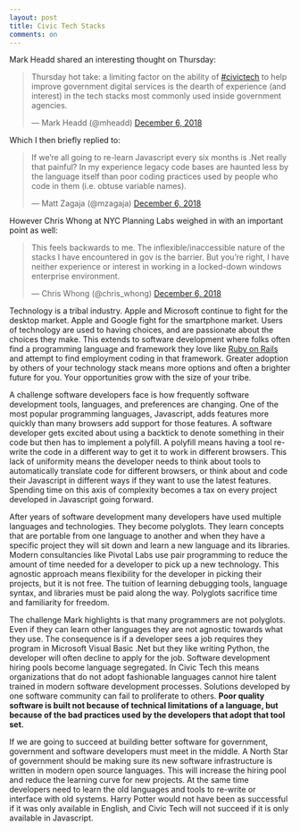 ```yaml
---
layout: post
title: Civic Tech Stacks
comments: on
---
```

Mark Headd shared an interesting thought on Thursday:
<blockquote class="twitter-tweet"><p lang="en" dir="ltr">Thursday hot take: a limiting factor on the ability of <a href="https://twitter.com/hashtag/civictech?src=hash&amp;ref_src=twsrc%5Etfw">#civictech</a> to help improve government digital services is the dearth of experience (and interest) in the tech stacks most commonly used inside government agencies.</p>&mdash; Mark Headd (@mheadd) <a href="https://twitter.com/mheadd/status/1070695685543157762?ref_src=twsrc%5Etfw">December 6, 2018</a></blockquote> <script async src="https://platform.twitter.com/widgets.js" charset="utf-8"></script>

Which I then briefly replied to:
<blockquote class="twitter-tweet"><p lang="en" dir="ltr">If we’re all going to re-learn Javascript every six months is .Net really that painful? In my experience legacy code bases are haunted less by the language itself than poor coding practices used by people who code in them (i.e. obtuse variable names).</p>&mdash; Matt Zagaja (@mzagaja) <a href="https://twitter.com/mzagaja/status/1070710106399129602?ref_src=twsrc%5Etfw">December 6, 2018</a></blockquote> <script async src="https://platform.twitter.com/widgets.js" charset="utf-8"></script>

However Chris Whong at NYC Planning Labs weighed in with an important point as well:
<blockquote class="twitter-tweet"><p lang="en" dir="ltr">This feels backwards to me. The inflexible/inaccessible nature of the stacks I have encountered in gov is the barrier. But you’re right, I have neither experience or interest in working in a locked-down windows enterprise environment.</p>&mdash; Chris Whong (@chris_whong) <a href="https://twitter.com/chris_whong/status/1070800190741860357?ref_src=twsrc%5Etfw">December 6, 2018</a></blockquote> <script async src="https://platform.twitter.com/widgets.js" charset="utf-8"></script>

Technology is a tribal industry. Apple and Microsoft continue to fight for the desktop market. Apple and Google fight for the smartphone market. Users of technology are used to having choices, and are passionate about the choices they make. This extends to software development where folks often find a programming language and framework they love like [Ruby on Rails](https://rubyonrails.com/) and attempt to find employment coding in that framework. Greater adoption by others of your technology stack means more options and often a brighter future for you. Your opportunities grow with the size of your tribe.

A challenge software developers face is how frequently software development tools, languages, and preferences are changing. One of the most popular programming languages, Javascript, adds features more quickly than many browsers add support for those features. A software developer gets excited about using a backtick to denote something in their code but then has to implement a polyfill. A polyfill means having a tool re-write the code in a different way to get it to work in different browsers. This lack of uniformity means the developer needs to think about tools to automatically translate code for different browsers, or think about and code their Javascript in different ways if they want to use the latest features. Spending time on this axis of complexity becomes a tax on every project developed in Javascript going forward.

After years of software development many developers have used multiple languages and technologies. They become polyglots. They learn concepts that are portable from one language to another and when they have a specific project they will sit down and learn a new language and its libraries. Modern consultancies like Pivotal Labs use pair programming to reduce the amount of time needed for a developer to pick up a new technology. This agnostic approach means flexibility for the developer in picking their projects, but it is not free. The tuition of learning debugging tools, language syntax, and libraries must be paid along the way. Polyglots sacrifice time and familiarity for freedom.

The challenge Mark highlights is that many programmers are not polyglots. Even if they can learn other languages they are not agnostic towards what they use. The consequence is if a developer sees a job requires they program in Microsoft Visual Basic .Net but they like writing Python, the developer will often decline to apply for the job. Software development hiring pools become language segregated. In Civic Tech this means organizations that do not adopt fashionable languages cannot hire talent trained in modern software development processes. Solutions developed by one software community can fail to proliferate to others. **Poor quality software is built not because of technical limitations of a language, but because of the bad practices used by the developers that adopt that tool set.**

If we are going to succeed at building better software for government, government and software developers must meet in the middle. A North Star of government should be making sure its new software infrastructure is written in modern open source languages. This will increase the hiring pool and reduce the learning curve for new projects. At the same time developers need to learn the old languages and tools to re-write or interface with old systems. Harry Potter would not have been as successful if it was only available in English, and Civic Tech will not succeed if it is only available in Javascript.
